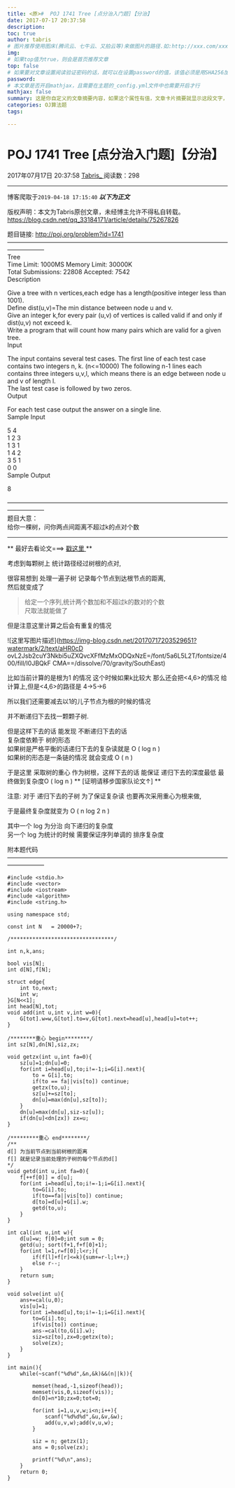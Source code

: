 ```yaml
---
title: <原>#  POJ 1741 Tree [点分治入门题]【分治】
date: 2017-07-17 20:37:58
description:
toc: true
author: tabris
# 图片推荐使用图床(腾讯云、七牛云、又拍云等)来做图片的路径.如:http://xxx.com/xxx.jpg
img: 
# 如果top值为true，则会是首页推荐文章
top: false
# 如果要对文章设置阅读验证密码的话，就可以在设置password的值，该值必须是用SHA256加密后的密码，防止被他人识破
password: 
# 本文章是否开启mathjax，且需要在主题的_config.yml文件中也需要开启才行
mathjax: false
summary: 这是你自定义的文章摘要内容，如果这个属性有值，文章卡片摘要就显示这段文字，否则程序会自动截取文章的部分内容作为摘要
categories: OJ算法题
tags:

---
```





#  POJ 1741 Tree [点分治入门题]【分治】

2017年07月17日 20:37:58  [ Tabris_ ](https://me.csdn.net/qq_33184171) 阅读数：298


--- 
 博客爬取于`2019-04-18 17:15:40`
***以下为正文***

版权声明：本文为Tabris原创文章，未经博主允许不得私自转载。
https://blog.csdn.net/qq_33184171/article/details/75267826

题目链接: [ http://poj.org/problem?id=1741 ](http://poj.org/problem?id=1741)  
——————————————————————————————————————————  
Tree  
Time Limit: 1000MS Memory Limit: 30000K  
Total Submissions: 22808 Accepted: 7542  
Description

Give a tree with n vertices,each edge has a length(positive integer less than
1001).  
Define dist(u,v)=The min distance between node u and v.  
Give an integer k,for every pair (u,v) of vertices is called valid if and only
if dist(u,v) not exceed k.  
Write a program that will count how many pairs which are valid for a given
tree.  
Input

The input contains several test cases. The first line of each test case
contains two integers n, k. (n<=10000) The following n-1 lines each contains
three integers u,v,l, which means there is an edge between node u and v of
length l.  
The last test case is followed by two zeros.  
Output

For each test case output the answer on a single line.  
Sample Input

5 4  
1 2 3  
1 3 1  
1 4 2  
3 5 1  
0 0  
Sample Output

8

——————————————————————————————————————————  
题目大意：  
给你一棵树，问你两点间距离不超过k的点对个数

* * *

** 最好去看论文===> [ 戳这里 ](https://wenku.baidu.com/view/e932a21614791711cc791725.html) **

考虑到每颗树上 统计路径经过树根的点对,

很容易想到 处理一遍子树 记录每个节点到达根节点的距离,  
然后就变成了

> 给定一个序列,统计两个数加和不超过k的数对的个数  
尺取法就能做了

但是注意这里计算之后会有重复的情况

![这里写图片描述](https://img-blog.csdn.net/20170717203529651?watermark/2/text/aHR0cD
ovL2Jsb2cuY3Nkbi5uZXQvcXFfMzMxODQxNzE=/font/5a6L5L2T/fontsize/400/fill/I0JBQkF
CMA==/dissolve/70/gravity/SouthEast)

比如当前计算的是根为1 的情况 这个时候如果k比较大 那么还会把<4,6>的情况 给计算上,但是<4,6>的路径是 4->5->6

所以我们还需要减去以1的儿子节点为根的时候的情况

并不断递归下去找一颗颗子树.

但是这样下去的话 能发现 不断递归下去的话  
复杂度依赖于 树的形态  
如果树是严格平衡的话递归下去的复杂读就是  O  (  log  n  )  
如果树的形态是一条链的情况 就会变成  O  (  n  )

于是这里 采取树的重心 作为树根，这样下去的话 能保证 递归下去的深度最低 最终做到复杂度O  (  log  n  )  ** [证明请移步国家队论文↑]
**

注意: 对于 递归下去的子树 为了保证复杂读 也要再次采用重心为根来做,

于是最终复杂度就变为  O  (  n  log  2  n  )

其中一个  log  为分治 向下递归的复杂度  
另一个  log  为统计的时候 需要保证序列单调的 排序复杂度

附本题代码  
——————————————————————————————————————————

    
    
    #include <stdio.h>
    #include <vector>
    #include <iostream>
    #include <algorithm>
    #include <string.h>
    
    using namespace std;
    
    const int N   = 20000+7;
    
    /*********************************/
    
    int n,k,ans;
    
    bool vis[N];
    int d[N],f[N];
    
    struct edge{
        int to,next;
        int w;
    }G[N<<1];
    int head[N],tot;
    void add(int u,int v,int w=0){
        G[tot].w=w,G[tot].to=v,G[tot].next=head[u],head[u]=tot++;
    }
    
    /********重心 begin********/
    int sz[N],dn[N],siz,zx;
    
    void getzx(int u,int fa=0){
        sz[u]=1;dn[u]=0;
        for(int i=head[u],to;i!=-1;i=G[i].next){
            to = G[i].to;
            if(to == fa||vis[to]) continue;
            getzx(to,u);
            sz[u]+=sz[to];
            dn[u]=max(dn[u],sz[to]);
        }
        dn[u]=max(dn[u],siz-sz[u]);
        if(dn[u]<dn[zx]) zx=u;
    }
    
    /*********重心 end********/
    /**
    d[] 为当前节点到当前树根的距离
    f[] 就是记录当前处理的子树的每个节点的d[]
    */
    void getd(int u,int fa=0){
        f[++f[0]] = d[u];
        for(int i=head[u],to;i!=-1;i=G[i].next){
            to=G[i].to;
            if(to==fa||vis[to]) continue;
            d[to]=d[u]+G[i].w;
            getd(to,u);
        }
    }
    
    int cal(int u,int w){
        d[u]=w; f[0]=0;int sum = 0;
        getd(u); sort(f+1,f+f[0]+1);
        for(int l=1,r=f[0];l<r;){
            if(f[l]+f[r]<=k){sum+=r-l;l++;}
            else r--;
        }
        return sum;
    }
    
    void solve(int u){
        ans+=cal(u,0);
        vis[u]=1;
        for(int i=head[u],to;i!=-1;i=G[i].next){
            to=G[i].to;
            if(vis[to]) continue;
            ans-=cal(to,G[i].w);
            siz=sz[to],zx=0;getzx(to);
            solve(zx);
        }
    }
    
    int main(){
        while(~scanf("%d%d",&n,&k)&&(n||k)){
    
            memset(head,-1,sizeof(head));
            memset(vis,0,sizeof(vis));
            dn[0]=n*10;zx=0;tot=0;
    
            for(int i=1,u,v,w;i<n;i++){
                scanf("%d%d%d",&u,&v,&w);
                add(u,v,w);add(v,u,w);
            }
    
            siz = n; getzx(1);
            ans = 0;solve(zx);
    
            printf("%d\n",ans);
        }
        return 0;
    }

